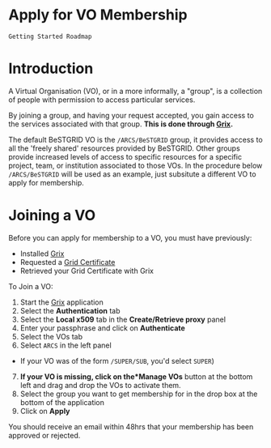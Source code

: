 # Apply for VO Membership

`Getting Started Roadmap`

# Introduction

A Virtual Organisation (VO), or in a more informally, a "group", is a collection of people with permission to access particular services.

By joining a group, and having your request accepted, you gain access to the services associated with that group. **This is done through ****[Grix](https://reannz.atlassian.net/wiki/pages/createpage.action?spaceKey=BeSTGRID&title=Grix&linkCreation=true&fromPageId=3818228478)****.**

The default BeSTGRID VO is the `/ARCS/BeSTGRID` group, it provides access to all the 'freely shared' resources provided by BeSTGRID. Other groups provide increased levels of access to specific resources for a specific project, team, or institution associated to those VOs. In the procedure below `/ARCS/BeSTGRID` will be used as an example, just subsitute a different VO to apply for membership.

# Joining a VO

Before you can apply for membership to a VO, you must have previously:

- Installed [Grix](https://reannz.atlassian.net/wiki/pages/createpage.action?spaceKey=BeSTGRID&title=Grix&linkCreation=true&fromPageId=3818228478)
- Requested a [Grid Certificate](/wiki/spaces/BeSTGRID/pages/3818228570)
- Retrieved your Grid Certificate with Grix

To Join a VO:

1. Start the [Grix](https://reannz.atlassian.net/wiki/pages/createpage.action?spaceKey=BeSTGRID&title=Grix&linkCreation=true&fromPageId=3818228478) application
2. Select the **Authentication** tab
3. Select the **Local x509** tab in the **Create/Retrieve proxy** panel
4. Enter your passphrase and click on **Authenticate**
5. Select the VOs tab
6. Select `ARCS` in the left panel
	
- If your VO was of the form `/SUPER/SUB`, you'd select `SUPER`)
7. **If your VO is missing, click on the*Manage VOs** button at the bottom left and drag and drop the VOs to activate them.
8. Select the group you want to get membership for in the drop box at the bottom of the application
9. Click on **Apply**

You should receive an email within 48hrs that your membership has been approved or rejected.
